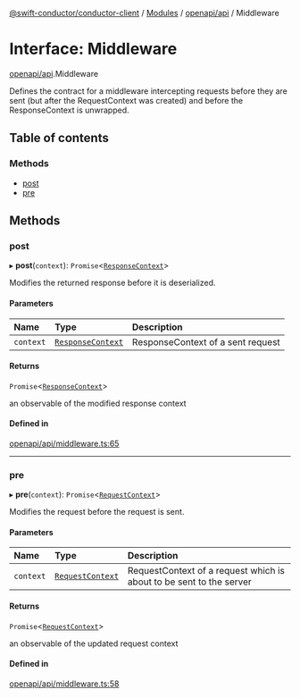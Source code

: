[@swift-conductor/conductor-client](../README.md) / [Modules](../modules.md) / [openapi/api](../modules/openapi_api.md) / Middleware

# Interface: Middleware

[openapi/api](../modules/openapi_api.md).Middleware

Defines the contract for a middleware intercepting requests before
they are sent (but after the RequestContext was created)
and before the ResponseContext is unwrapped.

## Table of contents

### Methods

- [post](openapi_api.Middleware.md#post)
- [pre](openapi_api.Middleware.md#pre)

## Methods

### post

▸ **post**(`context`): `Promise`\<[`ResponseContext`](../classes/openapi_api.ResponseContext.md)\>

Modifies the returned response before it is deserialized.

#### Parameters

| Name | Type | Description |
| :------ | :------ | :------ |
| `context` | [`ResponseContext`](../classes/openapi_api.ResponseContext.md) | ResponseContext of a sent request |

#### Returns

`Promise`\<[`ResponseContext`](../classes/openapi_api.ResponseContext.md)\>

an observable of the modified response context

#### Defined in

[openapi/api/middleware.ts:65](https://github.com/swift-conductor/conductor-client-typescript/blob/d61717b/openapi/api/middleware.ts#L65)

___

### pre

▸ **pre**(`context`): `Promise`\<[`RequestContext`](../classes/openapi_api.RequestContext.md)\>

Modifies the request before the request is sent.

#### Parameters

| Name | Type | Description |
| :------ | :------ | :------ |
| `context` | [`RequestContext`](../classes/openapi_api.RequestContext.md) | RequestContext of a request which is about to be sent to the server |

#### Returns

`Promise`\<[`RequestContext`](../classes/openapi_api.RequestContext.md)\>

an observable of the updated request context

#### Defined in

[openapi/api/middleware.ts:58](https://github.com/swift-conductor/conductor-client-typescript/blob/d61717b/openapi/api/middleware.ts#L58)
